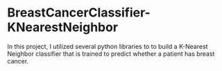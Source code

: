# BreastCancerClassifier-KNearestNeighbor

In this project, I utilized several python libraries to to build a K-Nearest Neighbor classifier that is trained to predict whether a patient has breast cancer.

